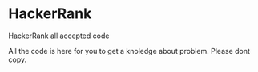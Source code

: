 # HackerRank
HackerRank all accepted code

All the code is here for you to get a knoledge about problem. Please dont copy. 
